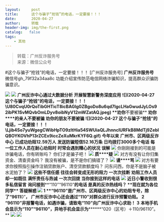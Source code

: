 ```yaml
---
layout:     post
title:      这个与骗子“抢钱”的电话，一定要接！！！
date:       2020-04-27
author:     转载
header-img: img/the-first.png
catalog:   false
tags:
    - 其他
---
```


<blockquote><p>转载：广州反诈服务号<br>
来源：微信公众号</p></blockquote>

#这个与骗子“抢钱”的电话，一定要接！！！
[广州反诈服务号]
**广州反诈服务号**
微信号gh_79f32a34aa8c
功能介绍宣传防范电信网络诈骗知识，提高群众识骗防骗意识。

![]({{site.baseurl}}/postimg/7F37aSO3cxl6xAQOSPz46cd3HvxcRvygZT318bcPZt8mic9rX7Gjiaic2nZ5QRaCjEibhmuh6Hc3XpEMHj5jWxojWg.gif)
![]({{site.baseurl}}/postimg/YUyZ7AOL3onIlOTMv5P3NFsicHoAnsT31bSJV6UQwEqHsNSgejdhMEIcTIfw3n3WyljwDjCVwBbDPibpn8snIM9g.png)
**广州反诈中心通过大数据分析**
**开展智慧新警务深度应用**
****![](2020-04-27
这个与骗子“抢钱”的电话，一定要接！！！\\U80CvqU0rQoTibGHTicT8icBAGlg0ZBgoDo8u6qd7IgcLHaGwudJyLOs92ibPK1SvMQvbOmLDyv8oibNyV12mWZatAQ.jpeg)
**劝你****不要被骗**
**劝你****的亲人不要被骗**
**劝你****的****朋友不要被骗**
**![](2020-04-27
这个与骗子“抢钱”的电话，一定要接！！！\\Ljib4So7yuWgegCWibHpTO9zltHia54SWUiaQLJhnnclURFkB8MdTj9ZeblQBOYKOVhP13rZCEx9iccZeXuMkrKYF6Q.gif)**
**今年以来**
**广州市、区两级反诈中心**
**已成功劝阻12.59万人**
**发送防骗短信52.16万条**
**日均拨打3000多个电话**
**每一位工作人员在耐心劝阻时**
**时常会遇到糟心的状况**
**误解**
![]({{site.baseurl}}/postimg/U80CvqU0rQqsXYmSISUlnp87jLOTNO6iaYAkdBwvqibSUXgaRnTt4ibHwwwibjLeiaFBqFWWoHYURnOCfcUEM8LZk0w.png)
你刚刚接到的可能是诈骗电话，你有转账吗？
你们才是骗子吧！
![]({{site.baseurl}}/postimg/U80CvqU0rQqsXYmSISUlnp87jLOTNO6iag6tEibn9tLQXdKQZniaHVpJVN76J459Bttg9KHjWIriayZq6icNLWXCOAQ.png)
**质****疑**
![]({{site.baseurl}}/postimg/U80CvqU0rQqsXYmSISUlnp87jLOTNO6iaYAkdBwvqibSUXgaRnTt4ibHwwwibjLeiaFBqFWWoHYURnOCfcUEM8LZk0w.png)
对方有没有让你归集资金、清查资金吗？
我没有被骗，是不是你们搞错了？
![]({{site.baseurl}}/postimg/U80CvqU0rQqsXYmSISUlnp87jLOTNO6iag6tEibn9tLQXdKQZniaHVpJVN76J459Bttg9KHjWIriayZq6icNLWXCOAQ.png)
**谩****骂**
![]({{site.baseurl}}/postimg/U80CvqU0rQqsXYmSISUlnp87jLOTNO6iaYAkdBwvqibSUXgaRnTt4ibHwwwibjLeiaFBqFWWoHYURnOCfcUEM8LZk0w.png)
对方有要求你按照指引操作注销贷款账户、清空贷款额度吗？
问东问西，你是不是脑子被水泥拍了？
![]({{site.baseurl}}/postimg/U80CvqU0rQqsXYmSISUlnp87jLOTNO6iag6tEibn9tLQXdKQZniaHVpJVN76J459Bttg9KHjWIriayZq6icNLWXCOAQ.png)
**这些不信任感**
**往往会转变成无形的阻力**
**一次次挂断**
**劝阻工作人员却一如既往**
**满怀责任与热诚**
**一次次回拨**
**当你接到这样的电话**
![]({{site.baseurl}}/postimg/U80CvqU0rQqsXYmSISUlnp87jLOTNO6iaK6AL3IHkJqnDEic5Il2fZ8siaxu7IYiahBMqjtUhDSNLw4lzPfayibvQnw.gif)
**近日小警收到很多私信留言**
**询问接到****“110”“96110”****的电话**
**是真的反诈热线吗？**
**现****在就为各位同学**
**答疑解惑**
![]({{site.baseurl}}/postimg/Ljib4So7yuWgm3sC3wGfuSLE2qbERjvUU1oTUd0JS4eEfUuibbPEgPcuadsTxcbPiaTTHEyNJIalHWHNIOsHL4dSg.gif)
**1**
**“9611****0”是广州市、区两级反诈中心的劝阻****专号，****除了**“9611****0”**，**
**广州市反诈中心还会通过“110”对群众进行反诈预警劝阻。**
**2**
**“96110”非报警电话，如遇诈骗，请致电“110”向广州反诈中心求助！**
**3**
****本地手机会显示为**“110”“96110”，异地手机会显示为********“020（区号）＋110/96110”。**
![]({{site.baseurl}}/postimg/7F37aSO3cxl6xAQOSPz46cd3HvxcRvygCdbHCuz4MHOxlklQronTGh3JKqabWtC8mpfpuIc9PRNKCEFU6q96yA.png)
![]({{site.baseurl}}/postimg/7F37aSO3cxkyCm4Y8qK3v8rztf1oktdUrsLUQhsJQ67qGCQ6rLAiba90PB3L8ibJrdFicoHfuNymQ5U8qoS4BDOTg.png)
